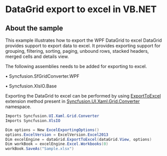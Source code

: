 # DataGrid export to excel in VB.NET
## About the sample
This example illustrates how to export the WPF DataGrid to excel
DataGrid provides support to export data to excel. It provides exporting support for grouping, filtering, sorting, paging, unbound rows, stacked headers, merged cells and details view.

The following assemblies needs to be added for exporting to excel.

•	Syncfusion.SfGridConverter.WPF

•	Syncfusion.XlsIO.Base

Exporting the DataGrid to excel can be performed by using [ExportToExcel](http://help.syncfusion.com/cr/cref_files/wpf/Syncfusion.SfGridConverter.WPF~Syncfusion.UI.Xaml.Grid.Converter.GridExcelExportExtension~ExportToExcel.html) extension method present in [Syncfusion.UI.Xaml.Grid.Converter](http://help.syncfusion.com/cr/cref_files/wpf/webtoc.html) namespace.

```c#
Imports Syncfusion.UI.Xaml.Grid.Converter
Imports Syncfusion.XlsIO

Dim options = New ExcelExportingOptions()
options.ExcelVersion = ExcelVersion.Excel2013
Dim excelEngine = dataGrid.ExportToExcel(dataGrid.View, options)
Dim workBook = excelEngine.Excel.Workbooks(0)
workBook.SaveAs("Sample.xlsx")
```
